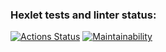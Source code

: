### Hexlet tests and linter status:
[![Actions Status](https://github.com/pavel203/frontend-project-44/actions/workflows/hexlet-check.yml/badge.svg)](https://github.com/pavel203/frontend-project-44/actions)
[![Maintainability](https://api.codeclimate.com/v1/badges/5d0aff61e2c2306f27f5/maintainability)](https://codeclimate.com/github/pavel203/frontend-project-44/maintainability)
